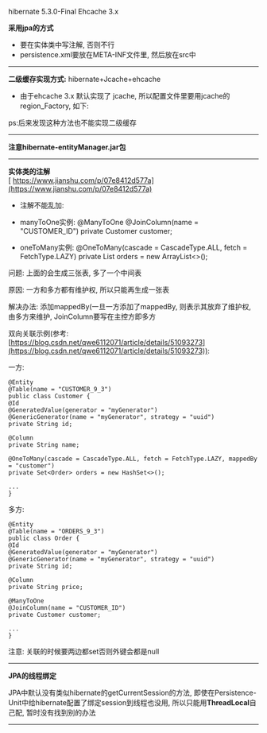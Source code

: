 ﻿hibernate 5.3.0-Final
Ehcache 3.x

**采用jpa的方式**
- 要在实体类中写注解, 否则不行
- persistence.xml要放在META-INF文件里, 然后放在src中

---

**二级缓存实现方式:** hibernate+Jcache+ehcache
- 由于ehcache 3.x 默认实现了 jcache, 所以配置文件里要用jcache的region_Factory, 如下:

	<property name="hibernate.cache.use_second_level_cache" value="true"></property>
	<property name="hibernate.cache.region.factory_class" value="org.hibernate.cache.jcache.internal.JCacheRegionFactory"></property>
	<property name="hibernate.javax.cache.provider" value="org.ehcache.jsr107.EhcacheCachingProvider"></property>

ps:后来发现这种方法也不能实现二级缓存

---

**注意hibernate-entityManager.jar包**

---

**实体类的注解**  
[
https://www.jianshu.com/p/07e8412d577a](https://www.jianshu.com/p/07e8412d577a)

- 注解不能乱加: 
- manyToOne实例:
    @ManyToOne
	@JoinColumn(name = "CUSTOMER_ID")
	private Customer customer;

- oneToMany实例:
	@OneToMany(cascade = CascadeType.ALL, fetch = FetchType.LAZY)
	private List<Order> orders = new ArrayList<>();

问题: 上面的会生成三张表, 多了一个中间表

原因: 一方和多方都有维护权, 所以只能再生成一张表

解决办法: 添加mappedBy(一旦一方添加了mappedBy, 则表示其放弃了维护权, 由多方来维护, JoinColumn要写在主控方即多方

双向关联示例(参考:[https://blog.csdn.net/qwe6112071/article/details/51093273](https://blog.csdn.net/qwe6112071/article/details/51093273)):

一方:

	@Entity
	@Table(name = "CUSTOMER_9_3")
    public class Customer {
	@Id
	@GeneratedValue(generator = "myGenerator")
	@GenericGenerator(name = "myGenerator", strategy = "uuid")
	private String id;

	@Column
	private String name;

	@OneToMany(cascade = CascadeType.ALL, fetch = FetchType.LAZY, mappedBy = "customer")
	private Set<Order> orders = new HashSet<>();
	
	...
	}

多方:

    @Entity
	@Table(name = "ORDERS_9_3")
	public class Order {
	@Id
	@GeneratedValue(generator = "myGenerator")
	@GenericGenerator(name = "myGenerator", strategy = "uuid")
	private String id;

	@Column
	private String price;

	@ManyToOne
	@JoinColumn(name = "CUSTOMER_ID")
	private Customer customer;

	...
	}

注意: 关联的时候要两边都set否则外键会都是null


---

**JPA的线程绑定**

JPA中默认没有类似hibernate的getCurrentSession的方法, 即使在Persistence-Unit中给hibernate配置了绑定session到线程也没用, 所以只能用**ThreadLocal**自己配, 暂时没有找到别的办法

---